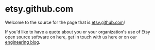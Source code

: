 etsy.github.com
===============


Welcome to the source for the page that is [etsy.github.com](http://etsy.github.com)!

If you'd like to have a quote about you or your organization's use of Etsy open source software on here,
get in touch with us here or on our [engineering blog](http://codeascraft.com/).

